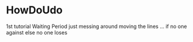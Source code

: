 # HowDoUdo
1st tutorial
Waiting Period
just messing around
moving the lines
...
if no one against else
no one loses
